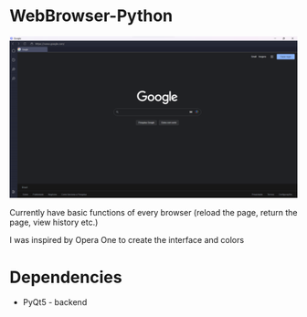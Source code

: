 # WebBrowser-Python
![browse-screenshot](https://github.com/Cristi4nSt/WebBrowser-Python/blob/main/assets/browser/browserImage.png?raw=true)

Currently have basic functions of every browser (reload the page, return the page, view history etc.)

I was inspired by Opera One to create the interface and colors

# Dependencies
- PyQt5 - backend

